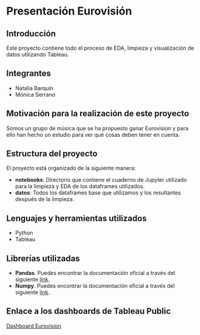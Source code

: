 # Presentación Eurovisión

## Introducción
Este proyecto contiene todo el proceso de EDA, limpieza y visualización de datos utilizando Tableau.

## Integrantes
* Natalia Barquín
* Mónica Serrano 

## Motivación para la realización de este proyecto
 Somos un grupo de música que se ha propuesto ganar Eurovision y para ello han hecho un estudio para ver qué cosas deben tener en cuenta.

## Estructura del proyecto
El proyecto está organizado de la siguiente manera:
- **notebooks**: Directorio que contiene el cuaderno de Jupyter utilizado para la limpieza y EDA de los dataframes utilizados.
- **datos**: Todos los dataframes base que utilizamos y los resultantes después de la limpieza.

## Lenguajes y herramientas utilizados
* Python
* Tableau

## Librerías utilizadas

* **Pandas**. Puedes encontrar la documentación oficial a través del siguiente [link](https://pandas.pydata.org/docs/user_guide/index.html).
* **Numpy**. Puedes encontrar la documentación oficial a través del siguiente [link](https://numpy.org/doc/stable/user/).

## Enlace a los dashboards de Tableau Public

[Dashboard Eurovision](https://public.tableau.com/views/eurovision_final_16952865291740/Inicio?:language=es-ES&:display_count=n&:origin=viz_share_link)




